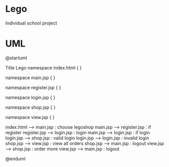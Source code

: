# Lego
Individual school project

# UML
@startuml

Title Lego
namespace index.html { 
}

namespace main.jsp {
}

namespace register.jsp {
}

namespace login.jsp {
}


namespace shop.jsp { 
}

namespace view.jsp {
}

index.html --> main.jsp : choose legoshop
main.jsp --> register.jsp : if register
register.jsp --> login.jsp : login
main.jsp --> login.jsp : if login
login.jsp --> shop.jsp : valid login
login.jsp --> login.jsp : invalid login
shop.jsp --> view.jsp : view all orders
shop.jsp --> main.jsp : logout
view.jsp --> shop.jsp : order more
view.jsp --> main.jsp : logout

@enduml
